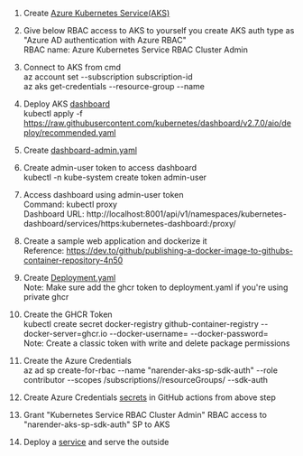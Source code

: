 1. Create [Azure Kubernetes Service(AKS)](https://learn.microsoft.com/en-us/azure/aks/learn/quick-kubernetes-deploy-portal?tabs=azure-cli)

2. Give below RBAC access to AKS to yourself you create AKS auth type as "Azure AD authentication with Azure RBAC"<br/>
     RBAC name: Azure Kubernetes Service RBAC Cluster Admin

3. Connect to AKS from cmd<br/>
    az account set --subscription subscription-id<br/>
    az aks get-credentials --resource-group <resource-group-name> --name <aks-name><br/>

4. Deploy AKS [dashboard](https://kubernetes.io/docs/tasks/access-application-cluster/web-ui-dashboard/)<br/>
    kubectl apply -f https://raw.githubusercontent.com/kubernetes/dashboard/v2.7.0/aio/deploy/recommended.yaml

5. Create [dashboard-admin.yaml](https://github.com/khandelwal-arpit/kubernetes-starterkit/blob/master/dashboard-admin.yaml)

6. Create admin-user token to access dashboard<br/>
    kubectl -n kube-system create token admin-user   

7. Access dashboard using admin-user token<br/>
    Command: kubectl proxy<br/>
    Dashboard URL: http://localhost:8001/api/v1/namespaces/kubernetes-dashboard/services/https:kubernetes-dashboard:/proxy/<br/>

8. Create a sample web application and dockerize it<br/>
    Reference: https://dev.to/github/publishing-a-docker-image-to-githubs-container-repository-4n50

9. Create [Deployment.yaml](https://kubernetes.io/docs/concepts/workloads/controllers/deployment/#creating-a-deployment)<br/>
    Note: Make sure add the ghcr token to deployment.yaml if you're using private ghcr
    
10. Create the GHCR Token<br/>
    kubectl create secret docker-registry github-container-registry  --docker-server=ghcr.io --docker-username=<your-github-id> --docker-password=<your-github-classic-token><br/>
    Note: Create a classic token with write and delete package permissions

11. Create the Azure Credentials<br/>
    az ad sp create-for-rbac --name "narender-aks-sp-sdk-auth" --role contributor --scopes /subscriptions/<subscription-id>/resourceGroups/<resource-group-name> --sdk-auth  

12.  Create Azure Credentials [secrets](https://docs.github.com/en/actions/security-guides/using-secrets-in-github-actions#creating-secrets-for-a-repository) in GitHub actions from above step

13.  Grant "Kubernetes Service RBAC Cluster Admin" RBAC access to "narender-aks-sp-sdk-auth" SP to AKS

14.  Deploy a [service](https://kubernetes.io/docs/concepts/services-networking/service/#defining-a-service) and serve the outside
